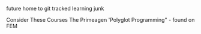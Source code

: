 future home to git tracked learning junk

Consider These Courses
The Primeagen 'Polyglot Programming" - found on FEM
